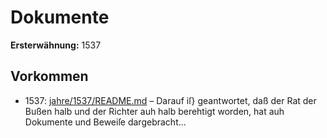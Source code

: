 # Dokumente

**Ersterwähnung:** 1537

## Vorkommen
- 1537: [jahre/1537/README.md](../jahre/1537/README.md) – Darauf iſ} geantwortet, daß der Rat der Bußen halb
und der Richter auh halb berehtigt worden, hat auh
Dokumente und Beweiſe dargebracht...

